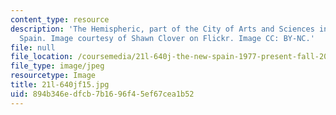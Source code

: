 ```yaml
---
content_type: resource
description: 'The Hemispheric, part of the City of Arts and Sciences in Valenica,
  Spain. Image courtesy of Shawn Clover on Flickr. Image CC: BY-NC.'
file: null
file_location: /coursemedia/21l-640j-the-new-spain-1977-present-fall-2015/894b346edfcb7b1696f45ef67cea1b52_21l-640jf15.jpg
file_type: image/jpeg
resourcetype: Image
title: 21l-640jf15.jpg
uid: 894b346e-dfcb-7b16-96f4-5ef67cea1b52
---
```

